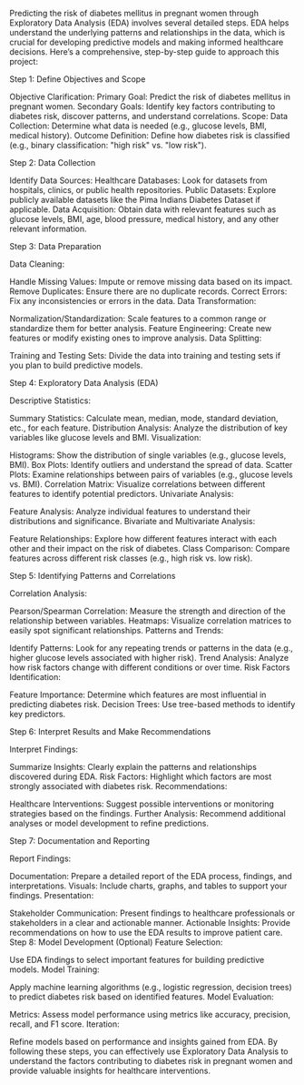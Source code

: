 Predicting the risk of diabetes mellitus in pregnant women through Exploratory Data Analysis (EDA) involves several detailed steps. EDA helps understand the underlying patterns and relationships in the data, which is crucial for developing predictive models and making informed healthcare decisions. Here’s a comprehensive, step-by-step guide to approach this project:

Step 1: Define Objectives and Scope

Objective Clarification:
Primary Goal: Predict the risk of diabetes mellitus in pregnant women.
Secondary Goals: Identify key factors contributing to diabetes risk, discover patterns, and understand correlations.
Scope:
Data Collection: Determine what data is needed (e.g., glucose levels, BMI, medical history).
Outcome Definition: Define how diabetes risk is classified (e.g., binary classification: "high risk" vs. "low risk").


Step 2: Data Collection

Identify Data Sources:
Healthcare Databases: Look for datasets from hospitals, clinics, or public health repositories.
Public Datasets: Explore publicly available datasets like the Pima Indians Diabetes Dataset if applicable.
Data Acquisition:
Obtain data with relevant features such as glucose levels, BMI, age, blood pressure, medical history, and any other relevant information.


Step 3: Data Preparation

Data Cleaning:

Handle Missing Values: Impute or remove missing data based on its impact.
Remove Duplicates: Ensure there are no duplicate records.
Correct Errors: Fix any inconsistencies or errors in the data.
Data Transformation:

Normalization/Standardization: Scale features to a common range or standardize them for better analysis.
Feature Engineering: Create new features or modify existing ones to improve analysis.
Data Splitting:

Training and Testing Sets: Divide the data into training and testing sets if you plan to build predictive models.

Step 4: Exploratory Data Analysis (EDA)

Descriptive Statistics:

Summary Statistics: Calculate mean, median, mode, standard deviation, etc., for each feature.
Distribution Analysis: Analyze the distribution of key variables like glucose levels and BMI.
Visualization:

Histograms: Show the distribution of single variables (e.g., glucose levels, BMI).
Box Plots: Identify outliers and understand the spread of data.
Scatter Plots: Examine relationships between pairs of variables (e.g., glucose levels vs. BMI).
Correlation Matrix: Visualize correlations between different features to identify potential predictors.
Univariate Analysis:

Feature Analysis: Analyze individual features to understand their distributions and significance.
Bivariate and Multivariate Analysis:

Feature Relationships: Explore how different features interact with each other and their impact on the risk of diabetes.
Class Comparison: Compare features across different risk classes (e.g., high risk vs. low risk).


Step 5: Identifying Patterns and Correlations

Correlation Analysis:

Pearson/Spearman Correlation: Measure the strength and direction of the relationship between variables.
Heatmaps: Visualize correlation matrices to easily spot significant relationships.
Patterns and Trends:

Identify Patterns: Look for any repeating trends or patterns in the data (e.g., higher glucose levels associated with higher risk).
Trend Analysis: Analyze how risk factors change with different conditions or over time.
Risk Factors Identification:

Feature Importance: Determine which features are most influential in predicting diabetes risk.
Decision Trees: Use tree-based methods to identify key predictors.

Step 6: Interpret Results and Make Recommendations

Interpret Findings:

Summarize Insights: Clearly explain the patterns and relationships discovered during EDA.
Risk Factors: Highlight which factors are most strongly associated with diabetes risk.
Recommendations:

Healthcare Interventions: Suggest possible interventions or monitoring strategies based on the findings.
Further Analysis: Recommend additional analyses or model development to refine predictions.

Step 7: Documentation and Reporting

Report Findings:

Documentation: Prepare a detailed report of the EDA process, findings, and interpretations.
Visuals: Include charts, graphs, and tables to support your findings.
Presentation:

Stakeholder Communication: Present findings to healthcare professionals or stakeholders in a clear and actionable manner.
Actionable Insights: Provide recommendations on how to use the EDA results to improve patient care.
Step 8: Model Development (Optional)
Feature Selection:

Use EDA findings to select important features for building predictive models.
Model Training:

Apply machine learning algorithms (e.g., logistic regression, decision trees) to predict diabetes risk based on identified features.
Model Evaluation:

Metrics: Assess model performance using metrics like accuracy, precision, recall, and F1 score.
Iteration:

Refine models based on performance and insights gained from EDA.
By following these steps, you can effectively use Exploratory Data Analysis to understand the factors contributing to diabetes risk in pregnant women and provide valuable insights for healthcare interventions.



